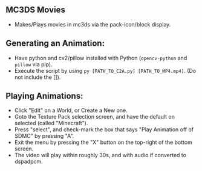 ## MC3DS Movies
- Makes/Plays movies in mc3ds via the pack-icon/block display.


## Generating an Animation:
- Have python and cv2/pillow installed with Python (`opencv-python` and `pillow` via pip).
- Execute the script by using `py [PATH_TO_C2A.py] [PATH_TO_MP4.mp4]`. (Do not include the []).


## Playing Animations:
- Click "Edit" on a World, or Create a New one.
- Goto the Texture Pack selection screen, and have the default on selected (called "Minecraft").
- Press "select", and check-mark the box that says "Play Animation off of SDMC" by pressing "A".
- Exit the menu by pressing the "X" button on the top-right of the bottom screen.
- The video will play within roughly 30s, and with audio if converted to dspadpcm.
